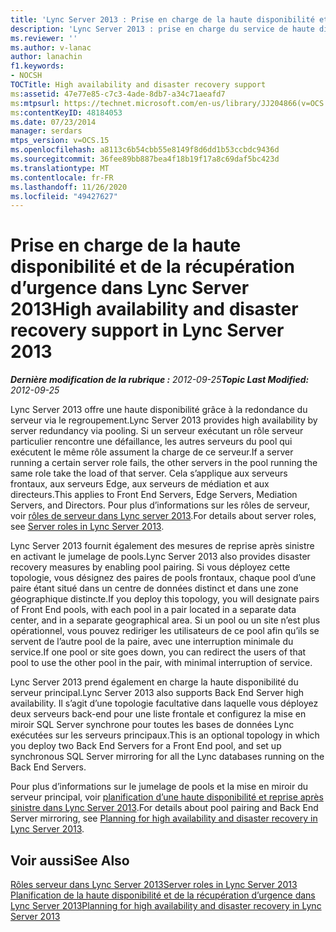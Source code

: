 ```yaml
---
title: 'Lync Server 2013 : Prise en charge de la haute disponibilité et de la récupération d’urgence'
description: 'Lync Server 2013 : prise en charge du service de haute disponibilité et de récupération d’urgence.'
ms.reviewer: ''
ms.author: v-lanac
author: lanachin
f1.keywords:
- NOCSH
TOCTitle: High availability and disaster recovery support
ms:assetid: 47e77e85-c7c3-4ade-8db7-a34c71aeafd7
ms:mtpsurl: https://technet.microsoft.com/en-us/library/JJ204866(v=OCS.15)
ms:contentKeyID: 48184053
ms.date: 07/23/2014
manager: serdars
mtps_version: v=OCS.15
ms.openlocfilehash: a8113c6b54cbb55e8149f8d6dd1b53ccbdc9436d
ms.sourcegitcommit: 36fee89bb887bea4f18b19f17a8c69daf5bc423d
ms.translationtype: MT
ms.contentlocale: fr-FR
ms.lasthandoff: 11/26/2020
ms.locfileid: "49427627"
---
```

# <a name="high-availability-and-disaster-recovery-support-in-lync-server-2013"></a><span data-ttu-id="31cda-103">Prise en charge de la haute disponibilité et de la récupération d’urgence dans Lync Server 2013</span><span class="sxs-lookup"><span data-stu-id="31cda-103">High availability and disaster recovery support in Lync Server 2013</span></span>

<div data-xmlns="http://www.w3.org/1999/xhtml">

<div class="topic" data-xmlns="http://www.w3.org/1999/xhtml" data-msxsl="urn:schemas-microsoft-com:xslt" data-cs="https://msdn.microsoft.com/">

<div data-asp="https://msdn2.microsoft.com/asp">



</div>

<div id="mainSection">

<div id="mainBody"><span data-ttu-id="31cda-104">

<span> </span></span><span class="sxs-lookup"><span data-stu-id="31cda-104">

<span> </span></span></span>

<span data-ttu-id="31cda-105">_**Dernière modification de la rubrique :** 2012-09-25_</span><span class="sxs-lookup"><span data-stu-id="31cda-105">_**Topic Last Modified:** 2012-09-25_</span></span>

<span data-ttu-id="31cda-106">Lync Server 2013 offre une haute disponibilité grâce à la redondance du serveur via le regroupement.</span><span class="sxs-lookup"><span data-stu-id="31cda-106">Lync Server 2013 provides high availability by server redundancy via pooling.</span></span> <span data-ttu-id="31cda-107">Si un serveur exécutant un rôle serveur particulier rencontre une défaillance, les autres serveurs du pool qui exécutent le même rôle assument la charge de ce serveur.</span><span class="sxs-lookup"><span data-stu-id="31cda-107">If a server running a certain server role fails, the other servers in the pool running the same role take the load of that server.</span></span> <span data-ttu-id="31cda-108">Cela s’applique aux serveurs frontaux, aux serveurs Edge, aux serveurs de médiation et aux directeurs.</span><span class="sxs-lookup"><span data-stu-id="31cda-108">This applies to Front End Servers, Edge Servers, Mediation Servers, and Directors.</span></span> <span data-ttu-id="31cda-109">Pour plus d’informations sur les rôles de serveur, voir [rôles de serveur dans Lync server 2013](lync-server-2013-server-roles.md).</span><span class="sxs-lookup"><span data-stu-id="31cda-109">For details about server roles, see [Server roles in Lync Server 2013](lync-server-2013-server-roles.md).</span></span>

<span data-ttu-id="31cda-110">Lync Server 2013 fournit également des mesures de reprise après sinistre en activant le jumelage de pools.</span><span class="sxs-lookup"><span data-stu-id="31cda-110">Lync Server 2013 also provides disaster recovery measures by enabling pool pairing.</span></span> <span data-ttu-id="31cda-111">Si vous déployez cette topologie, vous désignez des paires de pools frontaux, chaque pool d’une paire étant situé dans un centre de données distinct et dans une zone géographique distincte.</span><span class="sxs-lookup"><span data-stu-id="31cda-111">If you deploy this topology, you will designate pairs of Front End pools, with each pool in a pair located in a separate data center, and in a separate geographical area.</span></span> <span data-ttu-id="31cda-112">Si un pool ou un site n’est plus opérationnel, vous pouvez rediriger les utilisateurs de ce pool afin qu’ils se servent de l’autre pool de la paire, avec une interruption minimale du service.</span><span class="sxs-lookup"><span data-stu-id="31cda-112">If one pool or site goes down, you can redirect the users of that pool to use the other pool in the pair, with minimal interruption of service.</span></span>

<span data-ttu-id="31cda-113">Lync Server 2013 prend également en charge la haute disponibilité du serveur principal.</span><span class="sxs-lookup"><span data-stu-id="31cda-113">Lync Server 2013 also supports Back End Server high availability.</span></span> <span data-ttu-id="31cda-114">Il s’agit d’une topologie facultative dans laquelle vous déployez deux serveurs back-end pour une liste frontale et configurez la mise en miroir SQL Server synchrone pour toutes les bases de données Lync exécutées sur les serveurs principaux.</span><span class="sxs-lookup"><span data-stu-id="31cda-114">This is an optional topology in which you deploy two Back End Servers for a Front End pool, and set up synchronous SQL Server mirroring for all the Lync databases running on the Back End Servers.</span></span>

<span data-ttu-id="31cda-115">Pour plus d’informations sur le jumelage de pools et la mise en miroir du serveur principal, voir [planification d’une haute disponibilité et reprise après sinistre dans Lync Server 2013](lync-server-2013-planning-for-high-availability-and-disaster-recovery.md).</span><span class="sxs-lookup"><span data-stu-id="31cda-115">For details about pool pairing and Back End Server mirroring, see [Planning for high availability and disaster recovery in Lync Server 2013](lync-server-2013-planning-for-high-availability-and-disaster-recovery.md).</span></span>

<div>

## <a name="see-also"></a><span data-ttu-id="31cda-116">Voir aussi</span><span class="sxs-lookup"><span data-stu-id="31cda-116">See Also</span></span>


[<span data-ttu-id="31cda-117">Rôles serveur dans Lync Server 2013</span><span class="sxs-lookup"><span data-stu-id="31cda-117">Server roles in Lync Server 2013</span></span>](lync-server-2013-server-roles.md)  
[<span data-ttu-id="31cda-118">Planification de la haute disponibilité et de la récupération d’urgence dans Lync Server 2013</span><span class="sxs-lookup"><span data-stu-id="31cda-118">Planning for high availability and disaster recovery in Lync Server 2013</span></span>](lync-server-2013-planning-for-high-availability-and-disaster-recovery.md)  
  

<span data-ttu-id="31cda-119"></div>

</div>

<span> </span>

</div>

</div>

</span><span class="sxs-lookup"><span data-stu-id="31cda-119"></div>

</div>

<span> </span>

</div>

</div>

</span></span></div>

